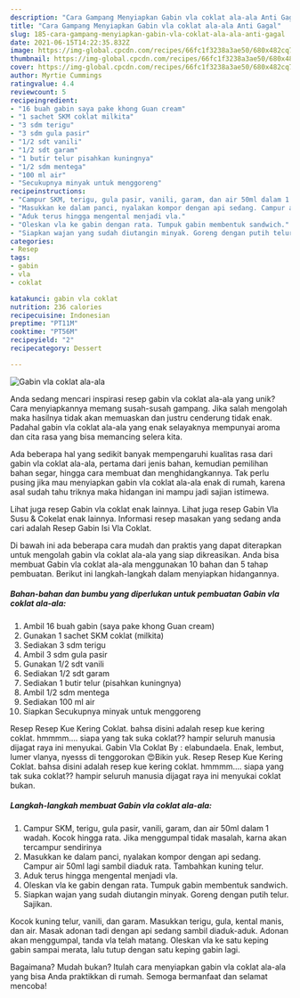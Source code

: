 ```yaml
---
description: "Cara Gampang Menyiapkan Gabin vla coklat ala-ala Anti Gagal"
title: "Cara Gampang Menyiapkan Gabin vla coklat ala-ala Anti Gagal"
slug: 185-cara-gampang-menyiapkan-gabin-vla-coklat-ala-ala-anti-gagal
date: 2021-06-15T14:22:35.832Z
image: https://img-global.cpcdn.com/recipes/66fc1f3238a3ae50/680x482cq70/gabin-vla-coklat-ala-ala-foto-resep-utama.jpg
thumbnail: https://img-global.cpcdn.com/recipes/66fc1f3238a3ae50/680x482cq70/gabin-vla-coklat-ala-ala-foto-resep-utama.jpg
cover: https://img-global.cpcdn.com/recipes/66fc1f3238a3ae50/680x482cq70/gabin-vla-coklat-ala-ala-foto-resep-utama.jpg
author: Myrtie Cummings
ratingvalue: 4.4
reviewcount: 5
recipeingredient:
- "16 buah gabin saya pake khong Guan cream"
- "1 sachet SKM coklat milkita"
- "3 sdm terigu"
- "3 sdm gula pasir"
- "1/2 sdt vanili"
- "1/2 sdt garam"
- "1 butir telur pisahkan kuningnya"
- "1/2 sdm mentega"
- "100 ml air"
- "Secukupnya minyak untuk menggoreng"
recipeinstructions:
- "Campur SKM, terigu, gula pasir, vanili, garam, dan air 50ml dalam 1 wadah. Kocok hingga rata. Jika menggumpal tidak masalah, karna akan tercampur sendirinya"
- "Masukkan ke dalam panci, nyalakan kompor dengan api sedang. Campur air 50ml lagi sambil diaduk rata. Tambahkan kuning telur."
- "Aduk terus hingga mengental menjadi vla."
- "Oleskan vla ke gabin dengan rata. Tumpuk gabin membentuk sandwich."
- "Siapkan wajan yang sudah diutangin minyak. Goreng dengan putih telur. Sajikan."
categories:
- Resep
tags:
- gabin
- vla
- coklat

katakunci: gabin vla coklat 
nutrition: 236 calories
recipecuisine: Indonesian
preptime: "PT11M"
cooktime: "PT56M"
recipeyield: "2"
recipecategory: Dessert

---
```



![Gabin vla coklat ala-ala](https://img-global.cpcdn.com/recipes/66fc1f3238a3ae50/680x482cq70/gabin-vla-coklat-ala-ala-foto-resep-utama.jpg)

Anda sedang mencari inspirasi resep gabin vla coklat ala-ala yang unik? Cara menyiapkannya memang susah-susah gampang. Jika salah mengolah maka hasilnya tidak akan memuaskan dan justru cenderung tidak enak. Padahal gabin vla coklat ala-ala yang enak selayaknya mempunyai aroma dan cita rasa yang bisa memancing selera kita.

Ada beberapa hal yang sedikit banyak mempengaruhi kualitas rasa dari gabin vla coklat ala-ala, pertama dari jenis bahan, kemudian pemilihan bahan segar, hingga cara membuat dan menghidangkannya. Tak perlu pusing jika mau menyiapkan gabin vla coklat ala-ala enak di rumah, karena asal sudah tahu triknya maka hidangan ini mampu jadi sajian istimewa.

Lihat juga resep Gabin vla coklat enak lainnya. Lihat juga resep Gabin Vla Susu &amp; Cokelat enak lainnya. Informasi resep masakan yang sedang anda cari adalah Resep Gabin Isi Vla Coklat.


Di bawah ini ada beberapa cara mudah dan praktis yang dapat diterapkan untuk mengolah gabin vla coklat ala-ala yang siap dikreasikan. Anda bisa membuat Gabin vla coklat ala-ala menggunakan 10 bahan dan 5 tahap pembuatan. Berikut ini langkah-langkah dalam menyiapkan hidangannya.

<!--inarticleads1-->

##### Bahan-bahan dan bumbu yang diperlukan untuk pembuatan Gabin vla coklat ala-ala:

1. Ambil 16 buah gabin (saya pake khong Guan cream)
1. Gunakan 1 sachet SKM coklat (milkita)
1. Sediakan 3 sdm terigu
1. Ambil 3 sdm gula pasir
1. Gunakan 1/2 sdt vanili
1. Sediakan 1/2 sdt garam
1. Sediakan 1 butir telur (pisahkan kuningnya)
1. Ambil 1/2 sdm mentega
1. Sediakan 100 ml air
1. Siapkan Secukupnya minyak untuk menggoreng


Resep Resep Kue Kering Coklat. bahsa disini adalah resep kue kering coklat. hmmmm…. siapa yang tak suka coklat?? hampir seluruh manusia dijagat raya ini menyukai. Gabin Vla Coklat By : elabundaela. Enak, lembut, lumer vlanya, nyesss di tenggorokan 😍Bikin yuk. Resep Resep Kue Kering Coklat. bahsa disini adalah resep kue kering coklat. hmmmm…. siapa yang tak suka coklat?? hampir seluruh manusia dijagat raya ini menyukai coklat bukan. 

<!--inarticleads2-->

##### Langkah-langkah membuat Gabin vla coklat ala-ala:

1. Campur SKM, terigu, gula pasir, vanili, garam, dan air 50ml dalam 1 wadah. Kocok hingga rata. Jika menggumpal tidak masalah, karna akan tercampur sendirinya
1. Masukkan ke dalam panci, nyalakan kompor dengan api sedang. Campur air 50ml lagi sambil diaduk rata. Tambahkan kuning telur.
1. Aduk terus hingga mengental menjadi vla.
1. Oleskan vla ke gabin dengan rata. Tumpuk gabin membentuk sandwich.
1. Siapkan wajan yang sudah diutangin minyak. Goreng dengan putih telur. Sajikan.


Kocok kuning telur, vanili, dan garam. Masukkan terigu, gula, kental manis, dan air. Masak adonan tadi dengan api sedang sambil diaduk-aduk. Adonan akan menggumpal, tanda vla telah matang. Oleskan vla ke satu keping gabin sampai merata, lalu tutup dengan satu keping gabin lagi. 

Bagaimana? Mudah bukan? Itulah cara menyiapkan gabin vla coklat ala-ala yang bisa Anda praktikkan di rumah. Semoga bermanfaat dan selamat mencoba!

